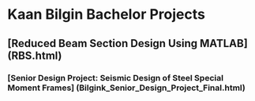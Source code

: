 # Kaan Bilgin Bachelor Projects

## [Reduced Beam Section Design Using MATLAB] (RBS.html)

### [Senior Design Project: Seismic Design of Steel Special Moment Frames] (Bilgink_Senior_Design_Project_Final.html)
